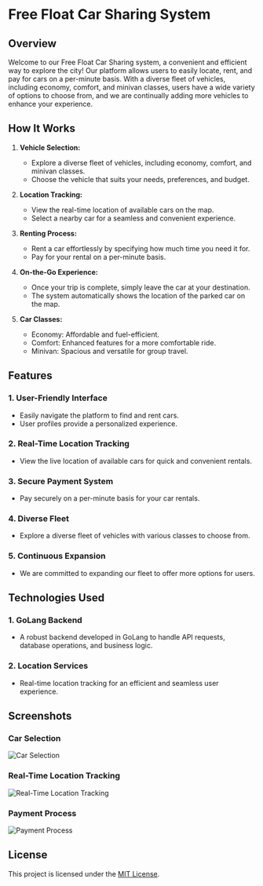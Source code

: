 # Free Float Car Sharing System

## Overview
Welcome to our Free Float Car Sharing system, a convenient and efficient way to explore the city! Our platform allows users to easily locate, rent, and pay for cars on a per-minute basis. With a diverse fleet of vehicles, including economy, comfort, and minivan classes, users have a wide variety of options to choose from, and we are continually adding more vehicles to enhance your experience.

## How It Works

1. **Vehicle Selection:**
   - Explore a diverse fleet of vehicles, including economy, comfort, and minivan classes.
   - Choose the vehicle that suits your needs, preferences, and budget.

2. **Location Tracking:**
   - View the real-time location of available cars on the map.
   - Select a nearby car for a seamless and convenient experience.

3. **Renting Process:**
   - Rent a car effortlessly by specifying how much time you need it for.
   - Pay for your rental on a per-minute basis.

4. **On-the-Go Experience:**
   - Once your trip is complete, simply leave the car at your destination.
   - The system automatically shows the location of the parked car on the map.

5. **Car Classes:**
   - Economy: Affordable and fuel-efficient.
   - Comfort: Enhanced features for a more comfortable ride.
   - Minivan: Spacious and versatile for group travel.

## Features

### 1. User-Friendly Interface
   - Easily navigate the platform to find and rent cars.
   - User profiles provide a personalized experience.

### 2. Real-Time Location Tracking
   - View the live location of available cars for quick and convenient rentals.

### 3. Secure Payment System
   - Pay securely on a per-minute basis for your car rentals.

### 4. Diverse Fleet
   - Explore a diverse fleet of vehicles with various classes to choose from.

### 5. Continuous Expansion
   - We are committed to expanding our fleet to offer more options for users.

## Technologies Used

### 1. GoLang Backend
   - A robust backend developed in GoLang to handle API requests, database operations, and business logic.

### 2. Location Services
   - Real-time location tracking for an efficient and seamless user experience.


## Screenshots

### Car Selection
![Car Selection](path/to/car-selection-screenshot.png)

### Real-Time Location Tracking
![Real-Time Location Tracking](path/to/location-tracking-screenshot.png)

### Payment Process
![Payment Process](path/to/payment-screenshot.png)

## License
This project is licensed under the [MIT License](https://opensource.org/licenses/MIT).
